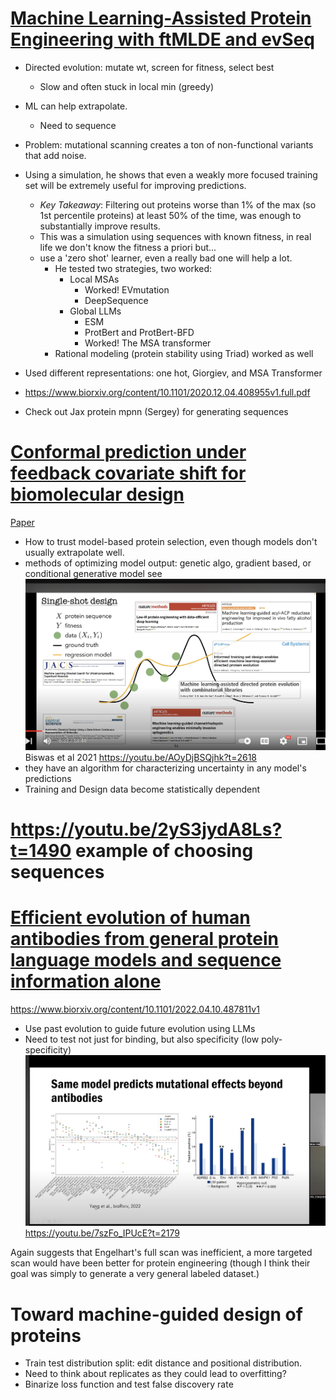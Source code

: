 # [Machine Learning-Assisted Protein Engineering with ftMLDE and evSeq](https://www.youtube.com/watch?v=hae6IpcDCc0&t=2s&ab_channel=MLforproteinengineeringseminarseries)

- Directed evolution: mutate wt, screen for fitness, select best
  - Slow and often stuck in local min (greedy)
- ML can help extrapolate.
  - Need to sequence 
- Problem: mutational scanning creates a ton of non-functional variants that add noise. 
- Using a simulation, he shows that even a weakly more focused training set will be extremely useful for improving predictions.
  - *Key Takeaway*: Filtering out proteins worse than 1% of the max (so 1st percentile proteins) at least 50% of the time, was enough to substantially improve results.
  - This was a simulation using sequences with known fitness, in real life we don't know the fitness a priori but...
  - use a 'zero shot' learner, even a really bad one will help a lot.
    - He tested two strategies, two worked:
      - Local MSAs
        - Worked! EVmutation
        - DeepSequence
      - Global LLMs
        - ESM
        - ProtBert and ProtBert-BFD
        - Worked! The MSA transformer
	- Rational modeling (protein stability using Triad) worked as well
- Used different representations: one hot, Giorgiev, and MSA Transformer
- https://www.biorxiv.org/content/10.1101/2020.12.04.408955v1.full.pdf

- Check out Jax protein mpnn (Sergey) for generating sequences

# [Conformal prediction under feedback covariate shift for biomolecular design](https://www.youtube.com/watch?v=AOyDjBSQjhk&ab_channel=MLforproteinengineeringseminarseries)

[Paper](https://www.pnas.org/doi/10.1073/pnas.2204569119)

- How to trust model-based protein selection, even though models don't usually extrapolate well.
- methods of optimizing model output: genetic algo, gradient based, or conditional generative model see ![](2023-02-14-14-13-34.png) Biswas et al 2021 https://youtu.be/AOyDjBSQjhk?t=2618
- they have an algorithm for characterizing uncertainty in any model's predictions
- Training and Design data become statistically dependent

# https://youtu.be/2yS3jydA8Ls?t=1490 example of choosing sequences

# [Efficient evolution of human antibodies from general protein language models and sequence information alone](https://www.youtube.com/watch?v=7szFo_IPUcE&ab_channel=MLforproteinengineeringseminarseries)

https://www.biorxiv.org/content/10.1101/2022.04.10.487811v1

- Use past evolution to guide future evolution using LLMs
- Need to test not just for binding, but also specificity (low poly-specificity)
![](2023-02-14-16-28-45.png) https://youtu.be/7szFo_IPUcE?t=2179

Again suggests that Engelhart's full scan was inefficient, a more targeted scan would have been better for protein engineering (though I think their goal was simply to generate a very general labeled dataset.)

# Toward machine-guided design of proteins

- Train test distribution split: edit distance and positional distribution.
- Need to think about replicates as they could lead to overfitting?
- Binarize loss function and test false discovery rate